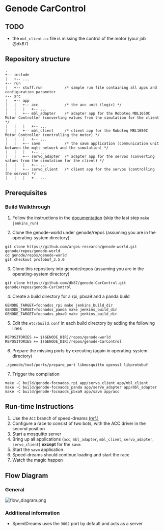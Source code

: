 # Genode CarControl

## TODO
- the `mbl_client.cc` file is missing the control of the motor (your job @dk87)

## Repository structure
```
.
+-- include
|   +-- ...
+-- run
|   +-- stuff.run          /* sample run file containing all apps and configuration parameter
+-- src
|   +-- app
|   |   +-- acc            /* the acc unit (logic) */
|   |   |   +-- ...
|   |   +-- mbl_adapter    /* adapter app for the Roboteq MBL1650C Motor Controller (converting values from the simulation for the client */
|   |   |   +-- ...
|   |   +-- mbl_client     /* client app for the Roboteq MBL1650C Motor Controller (controlling the motor) */
|   |   |   +-- ...
|   |   +-- savm           /* the savm application (communication unit between the mqtt network and the simulation) */
|   |   |   +-- ...
|   |   +-- servo_adapter  /* adapter app for the servos (converting values from the simulation for the client) */
|   |   |   +-- ...
|   |   +-- servo_client   /* client app for the servos (controlling the servos) */
|   |   |   +-- ...
```

## Prerequisites
### Build Walkthrough

1. Follow the instructions in the [documentation](https://argos-research.github.io/documentation/install.html#operating-system-on-local-machine) (skip the last step ```make jenkins_run```)

2. Clone the genode-world under genode/repos (assuming you are in the operating-system directory)
```
git clone https://github.com/argos-research/genode-world.git genode/repos/genode-world
cd genode/repos/genode-world
git checkout protobuf_3.5.0
```

3. Clone this repository into genode/repos (assuming you are in the operating-system directory)
```
git clone https://github.com/dk87/genode-CarControl.git genode/repos/genode-CarControl
```

4. Create a build directory for a rpi, pbxa9 and a panda build
```
GENODE_TARGET=focnados_rpi make jenkins_build_dir
GENODE_TARGET=focnados_panda make jenkins_build_dir
GENODE_TARGET=focnados_pbxa9 make jenkins_build_dir
```

5. Edit the ```etc/build.conf``` in each build directory by adding the following lines
```
REPOSITORIES += $(GENODE_DIR)/repos/genode-world
REPOSITORIES += $(GENODE_DIR)/repos/genode-CarControl
```

6. Prepare the missing ports by executing (again in operating-system directory)
```
./genode/tool/ports/prepare_port libmosquitto openssl libprotobuf
```

7. Trigger the compilation

```
make -C build/genode-focnados_rpi app/servo_client app/mbl_client
make -C build/genode-focnaods_panda app/servo_adapter app/mbl_adapter
make -C build/genode-focnaods_pbxa9 app/savm app/acc
```

## Run-time Instructions
1. Use the `ACC` branch of speed-dreams [(ref.)](https://github.com/argos-research/speed-dreams/tree/ACC)
2. Configure a race to consist of two bots, with the ACC driver in the second position
3. Start a mosquitto server
4. Bring up all applications (`acc`, `mbl_adapter`, `mbl_client`, `servo_adapter`, `servo_client`) **except** for the `savm`
5. Start the `savm` application
6. Speed-dreams should continue loading and start the race
7. Watch the magic happen

## Flow Diagram
### General
![flow_diagram.png](https://github.com/irgendwie/genode-CarControl/raw/master/flow_diagram.png)

### Additional information
- SpeedDreams uses the `9002` port by default and acts as a server
